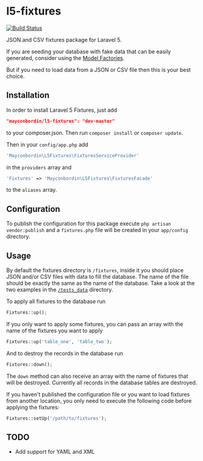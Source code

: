 # l5-fixtures

[![Build Status](https://travis-ci.org/mayconbordin/l5-fixtures.svg?branch=master)](https://travis-ci.org/mayconbordin/l5-fixtures)

JSON and CSV fixtures package for Laravel 5.

If you are seeding your database with fake data that can be easily generated, consider using the [Model Factories](http://laravel.com/docs/5.1/seeding#using-model-factories).

But if you need to load data from a JSON or CSV file then this is your best choice.

## Installation

In order to install Laravel 5 Fixtures, just add 

```json
"mayconbordin/l5-fixtures": "dev-master"
```

to your composer.json. Then run `composer install` or `composer update`.

Then in your `config/app.php` add 

```php
'Mayconbordin\L5Fixtures\FixturesServiceProvider'
```

in the `providers` array and

```php
'Fixtures' => 'Mayconbordin\L5Fixtures\FixturesFacade'
```

to the `aliases` array.

## Configuration

To publish the configuration for this package execute `php artisan vendor:publish` and a `fixtures.php` 
file will be created in your `app/config` directory.

## Usage

By default the fixtures directory is `/fixtures`, inside it you should place JSON and/or CSV files with data to fill
the database. The name of the file should be exactly the same as the name of the database. Take a look at the two examples
in the [`/tests_data`](https://github.com/mayconbordin/l5-fixtures/tree/master/tests/_data) directory.

To apply all fixtures to the database run

```php
Fixtures::up();
```

If you only want to apply some fixtures, you can pass an array with the name of the fixtures you want to apply

```php
Fixtures::up('table_one', 'table_two');
```

And to destroy the records in the database run

```php
Fixtures::down();
```

The `down` method can also receive an array with the name of fixtures that will be destroyed. Currently all records
in the database tables are destroyed.

If you haven't published the configuration file or you want to load fixtures from another location, you only need to execute the following code before applying the fixtures:

```php
Fixtures::setUp('/path/to/fixtures');
```

## TODO

 - Add support for YAML and XML
